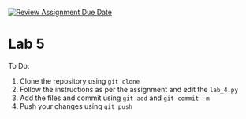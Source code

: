 [![Review Assignment Due Date](https://classroom.github.com/assets/deadline-readme-button-24ddc0f5d75046c5622901739e7c5dd533143b0c8e959d652212380cedb1ea36.svg)](https://classroom.github.com/a/Zxd2nnMI)
# Lab 5

To Do:
1. Clone the repository using `git clone`
2. Follow the instructions as per the assignment and edit the `lab_4.py`
3. Add the files and commit using `git add` and `git commit -m`
4. Push your changes using `git push`
